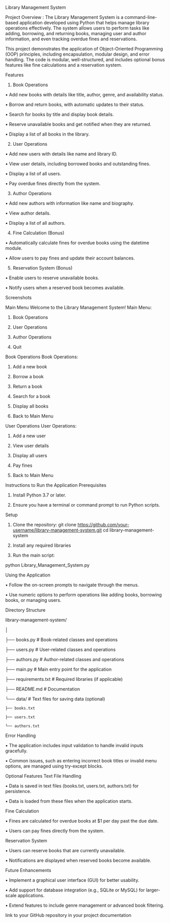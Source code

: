 Library Management System

Project Overview : The Library Management System is a command-line-based application developed using Python that helps manage library operations effectively. The system allows users to perform tasks like adding, borrowing, and returning books, managing user and author information, and even tracking overdue fines and reservations.

This project demonstrates the application of Object-Oriented Programming (OOP) principles, including encapsulation, modular design, and error handling. The code is modular, well-structured, and includes optional bonus features like fine calculations and a reservation system.

Features

1. Book Operations

• Add new books with details like title, author, genre, and availability status.

• Borrow and return books, with automatic updates to their status.

• Search for books by title and display book details.

• Reserve unavailable books and get notified when they are returned.

• Display a list of all books in the library.

2. User Operations

• Add new users with details like name and library ID.

• View user details, including borrowed books and outstanding fines.

• Display a list of all users.

• Pay overdue fines directly from the system.

3. Author Operations

• Add new authors with information like name and biography.

• View author details.

• Display a list of all authors.

4. Fine Calculation (Bonus)

• Automatically calculate fines for overdue books using the datetime module.

• Allow users to pay fines and update their account balances.

5. Reservation System (Bonus)

• Enable users to reserve unavailable books.

• Notify users when a reserved book becomes available.

Screenshots

Main Menu
Welcome to the Library Management System!
Main Menu:

1. Book Operations

2. User Operations

3. Author Operations

4. Quit

Book Operations
Book Operations:

1. Add a new book

2. Borrow a book

3. Return a book

4. Search for a book

5. Display all books

6. Back to Main Menu

User Operations
User Operations:

1. Add a new user

2. View user details

3. Display all users

4. Pay fines

5. Back to Main Menu

Instructions to Run the Application
Prerequisites

1. Install Python 3.7 or later.

2. Ensure you have a terminal or command prompt to run Python scripts.

Setup

1. Clone the repository:
git clone https://github.com/your-username/library-management-system.git cd library-management-system

2. Install any required libraries 

3. Run the main script:

python Library_Management_System.py


Using the Application

• Follow the on-screen prompts to navigate through the menus.

• Use numeric options to perform operations like adding books, borrowing books, or managing users.

Directory Structure

library-management-system/

│

├── books.py               # Book-related classes and operations

├── users.py               # User-related classes and operations

├── authors.py             # Author-related classes and operations

├── main.py                # Main entry point for the application

├── requirements.txt       # Required libraries (if applicable)

├── README.md              # Documentation

└── data/                  # Text files for saving data (optional)

    ├── books.txt

    ├── users.txt

    └── authors.txt


Error Handling

• The application includes input validation to handle invalid inputs gracefully.

• Common issues, such as entering incorrect book titles or invalid menu options, are managed using try-except blocks.

Optional Features
Text File Handling

• Data is saved in text files (books.txt, users.txt, authors.txt) for persistence.

• Data is loaded from these files when the application starts.

Fine Calculation

• Fines are calculated for overdue books at $1 per day past the due date.

• Users can pay fines directly from the system.


Reservation System

• Users can reserve books that are currently unavailable.

• Notifications are displayed when reserved books become available.


Future Enhancements

• Implement a graphical user interface (GUI) for better usability.

• Add support for database integration (e.g., SQLite or MySQL) for larger-scale applications.

• Extend features to include genre management or advanced book filtering.


link to your GitHub repository in your project documentation 


